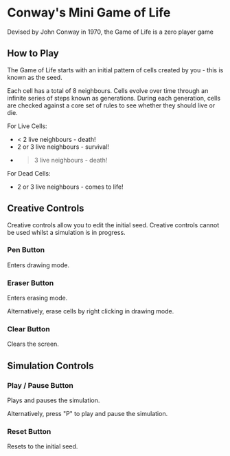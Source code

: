 # Conway's Mini Game of Life

Devised by John Conway in 1970, the Game of Life is a zero player game 


## How to Play

The Game of Life starts with an initial pattern of cells created by you - this is known as the seed. 

Each cell has a total of 8 neighbours. Cells evolve over time through an infinite series of steps known as generations. During each generation, cells are checked against a core set of rules to see whether they should live or die.


For Live Cells:
* < 2 live neighbours - death!
* 2 or 3 live neighbours - survival!
* > 3 live neighbours - death!

For Dead Cells:
* 2 or 3 live neighbours - comes to life!


## Creative Controls

Creative controls allow you to edit the initial seed. Creative controls cannot be used whilst a simulation is in progress.

### Pen Button

Enters drawing mode.

### Eraser Button

Enters erasing mode. 

Alternatively, erase cells by right clicking in drawing mode.

### Clear Button

Clears the screen.

## Simulation Controls

### Play / Pause Button

Plays and pauses the simulation. 

Alternatively, press "P" to play and pause the simulation.

### Reset Button

Resets to the initial seed.


  

 
